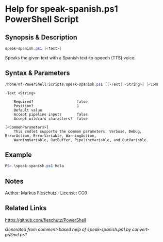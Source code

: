 # Help for speak-spanish.ps1 PowerShell Script

## Synopsis & Description
```powershell
speak-spanish.ps1 [<text>]
```

Speaks the given text with a Spanish text-to-speech (TTS) voice.

## Syntax & Parameters
```powershell
/home/mf/PowerShell/Scripts/speak-spanish.ps1 [[-Text] <String>] [<CommonParameters>]
```

```
-Text <String>
    
    Required?                    false
    Position?                    1
    Default value                
    Accept pipeline input?       false
    Accept wildcard characters?  false
```

```
[<CommonParameters>]
    This cmdlet supports the common parameters: Verbose, Debug, ErrorAction, ErrorVariable, WarningAction, 
    WarningVariable, OutBuffer, PipelineVariable, and OutVariable.
```

## Example
```powershell
PS>.\speak-spanish.ps1 Hola
```


## Notes
Author: Markus Fleschutz · License: CC0

## Related Links
https://github.com/fleschutz/PowerShell

*Generated from comment-based help of speak-spanish.ps1 by convert-ps2md.ps1*
